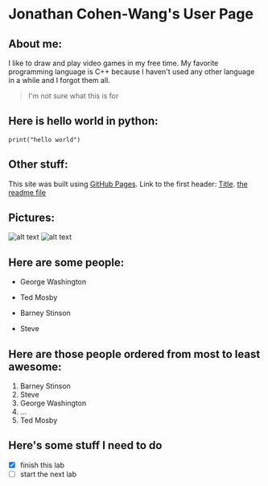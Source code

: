 # Jonathan Cohen-Wang's User Page
## **About me:**
I like to draw and play video games in my free time.
My favorite programming language is C++ because I haven't used any other language in a while and I forgot them all.
> I'm not sure what this is for
## **Here is hello world in python:**
```
print("hello world")
```
## **Other stuff:**
This site was built using [GitHub Pages](https://pages.github.com/).
Link to the first header: [Title](#jonathan-cohen-wangs-user-page).
[the readme file](README.md)

## **Pictures:**
![alt text](<screenshots/Screenshot 2025-04-08 at 9.16.10 PM.png>)
![alt text](<screenshots/Screenshot 2025-04-08 at 9.25.28 PM.png>)

## **Here are some people:**
- George Washington
* Ted Mosby
+ Barney Stinson
- Steve

## **Here are those people ordered from most to least awesome:**
1. Barney Stinson
2. Steve
3. George Washington
4. ...
100. Ted Mosby

## **Here's some stuff I need to do**
- [x] finish this lab
- [ ] start the next lab